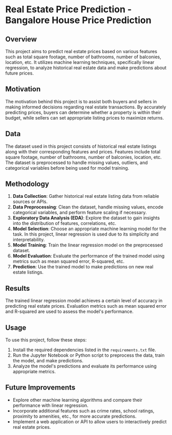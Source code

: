 # Real Estate Price Prediction - Bangalore House Price Prediction

## Overview
This project aims to predict real estate prices based on various features such as total square footage, number of bathrooms, number of balconies, location, etc. It utilizes machine learning techniques, specifically linear regression, to analyze historical real estate data and make predictions about future prices.

## Motivation
The motivation behind this project is to assist both buyers and sellers in making informed decisions regarding real estate transactions. By accurately predicting prices, buyers can determine whether a property is within their budget, while sellers can set appropriate listing prices to maximize returns.

## Data
The dataset used in this project consists of historical real estate listings along with their corresponding features and prices. Features include total square footage, number of bathrooms, number of balconies, location, etc. The dataset is preprocessed to handle missing values, outliers, and categorical variables before being used for model training.

## Methodology
1. **Data Collection**: Gather historical real estate listing data from reliable sources or APIs.
2. **Data Preprocessing**: Clean the dataset, handle missing values, encode categorical variables, and perform feature scaling if necessary.
3. **Exploratory Data Analysis (EDA)**: Explore the dataset to gain insights into the distribution of features, correlations, etc.
4. **Model Selection**: Choose an appropriate machine learning model for the task. In this project, linear regression is used due to its simplicity and interpretability.
5. **Model Training**: Train the linear regression model on the preprocessed dataset.
6. **Model Evaluation**: Evaluate the performance of the trained model using metrics such as mean squared error, R-squared, etc.
7. **Prediction**: Use the trained model to make predictions on new real estate listings.

## Results
The trained linear regression model achieves a certain level of accuracy in predicting real estate prices. Evaluation metrics such as mean squared error and R-squared are used to assess the model's performance.

## Usage
To use this project, follow these steps:
1. Install the required dependencies listed in the `requirements.txt` file.
2. Run the Jupyter Notebook or Python script to preprocess the data, train the model, and make predictions.
3. Analyze the model's predictions and evaluate its performance using appropriate metrics.

## Future Improvements
- Explore other machine learning algorithms and compare their performance with linear regression.
- Incorporate additional features such as crime rates, school ratings, proximity to amenities, etc., for more accurate predictions.
- Implement a web application or API to allow users to interactively predict real estate prices.



